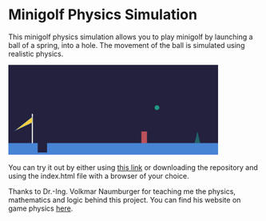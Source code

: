 # Minigolf Physics Simulation
This minigolf physics simulation allows you to play minigolf by launching a ball of a spring, into a hole.
The movement of the ball is simulated using realistic physics.

<img src="src/res/images/Screenshot.png" width="420" height="180" alt="Screenshot of the ball flying through the air."/>

You can try it out by either using [this link](https://raw.githack.com/Tizcommand/Minigolf-Physics-Simulation/main/src/index/index.html) or
downloading the repository and using the index.html file with a browser of your choice.

Thanks to Dr.-Ing. Volkmar Naumburger for teaching me the physics, mathematics and logic behind this project.
You can find his website on game physics [here](https://advanced-games-physics.goip.de/Inhalt.html).
